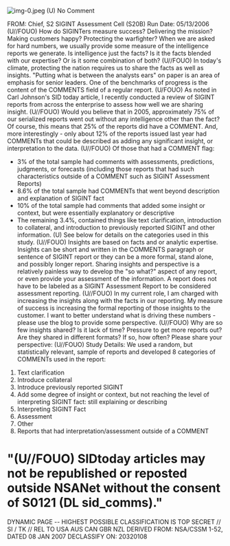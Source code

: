 ![img-0.jpeg](img-0.jpeg)
(U) No Comment

FROM:
Chief, S2 SIGINT Assessment Cell (S20B)
Run Date: 05/13/2006
(U//FOUO) How do SIGINTers measure success? Delivering the mission? Making customers happy? Protecting the warfighter? When we are asked for hard numbers, we usually provide some measure of the intelligence reports we generate. Is intelligence just the facts? Is it the facts blended with our expertise? Or is it some combination of both?
(U//FOUO) In today's climate, protecting the nation requires us to share the facts as well as insights. "Putting what is between the analysts ears" on paper is an area of emphasis for senior leaders. One of the benchmarks of progress is the content of the COMMENTS field of a regular report.
(U/FOUO) As noted in Carl Johnson's SID today article, I recently conducted a review of SIGINT reports from across the enterprise to assess how well we are sharing insight.
(U//FOUO) Would you believe that in 2005, approximately $75 \%$ of our serialized reports went out without any intelligence other than the fact? Of course, this means that $25 \%$ of the reports did have a COMMENT. And, more interestingly - only about $12 \%$ of the reports issued last year had COMMENTs that could be described as adding any significant insight, or interpretation to the data.
(U//FOUO) Of those that had a COMMENT flag:

- $3 \%$ of the total sample had comments with assessments, predictions, judgments, or forecasts (including those reports that had such characteristics outside of a COMMENT such as SIGINT Assessment Reports)
- $8.6 \%$ of the total sample had COMMENTs that went beyond description and explanation of SIGINT fact
- $10 \%$ of the total sample had comments that added some insight or context, but were essentially explanatory or descriptive
- The remaining $3.4 \%$, contained things like text clarification, introduction to collateral, and introduction to previously reported SIGINT and other information.
(U) See below for details on the categories used in this study.
(U//FOUO) Insights are based on facts and or analytic expertise. Insights can be short and written in the COMMENTS paragraph or sentence of SIGINT report or they can be a more formal, stand alone, and possibly longer report. Sharing insights and perspective is a relatively painless way to develop the "so what?" aspect of any report, or even provide your assessment of the information. A report does not have to be labeled as a SIGINT Assessment Report to be considered assessment reporting.
(U//FOUO) In my current role, I am charged with increasing the insights along with the facts in our reporting. My measure of success is increasing the formal reporting of those insights to the customer. I want to better understand what is driving these numbers - please use the blog to provide some perspective.
(U//FOUO) Why are so few insights shared?
Is it lack of time? Pressure to get more reports out?
Are they shared in different formats? If so, how often?
Please share your perspective:
(U//FOUO) Study Details:
We used a random, but statistically relevant, sample of reports and developed 8 categories of COMMENTs used in the report:

1. Text clarification
2. Introduce collateral
3. Introduce previously reported SIGINT
4. Add some degree of insight or context, but not reaching the level of interpreting SIGINT fact: still explaining or describing
5. Interpreting SIGINT Fact
6. Assessment
7. Other
8. Reports that had interpretation/assessment outside of a COMMENT

# "(U//FOUO) SIDtoday articles may not be republished or reposted outside NSANet without the consent of S0121 (DL sid_comms)." 

DYNAMIC PAGE -- HIGHEST POSSIBLE CLASSIFICATION IS
TOP SECRET // SI / TK // REL TO USA AUS CAN GBR NZL
DERIVED FROM: NSA/CSSM 1-52, DATED 08 JAN 2007 DECLASSIFY ON: 20320108
